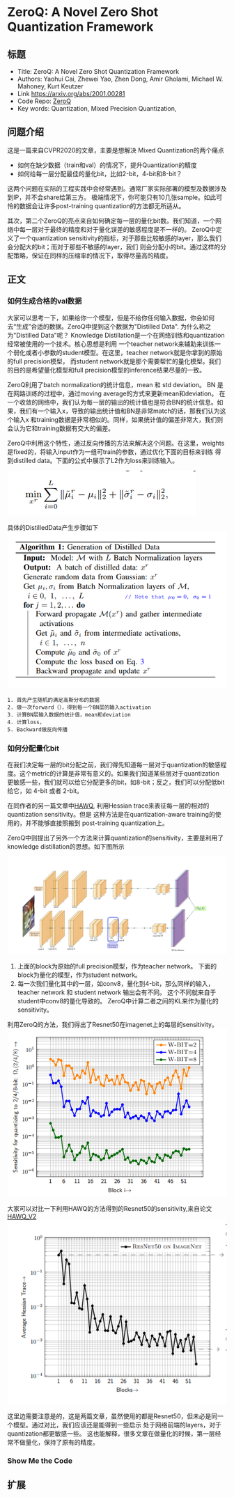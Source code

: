 # ZeroQ: A Novel Zero Shot Quantization Framework


## 标题
* Title: ZeroQ: A Novel Zero Shot Quantization Framework
* Authors: Yaohui Cai, Zhewei Yao, Zhen Dong, Amir Gholami, Michael W. Mahoney, Kurt Keutzer
* Link https://arxiv.org/abs/2001.00281
* Code Repo: [ZeroQ](https://github.com/amirgholami/ZeroQ)
* Key words: Quantization, Mixed Precision Quantization,

## 问题介绍
这是一篇来自CVPR2020的文章，主要是想解决 Mixed Quantization的两个痛点
* 如何在缺少数据（train和val）的情况下，提升Quantization的精度
* 如何给每一层分配最佳的量化bit，比如2-bit，4-bit和8-bit？

这两个问题在实际的工程实践中会经常遇到。通常厂家实际部署的模型及数据涉及到IP，并不会share给第三方。
极端情况下，你可能只有10几张sample。如此可怜的数据会让许多post-training quantization的方法都无所适从。


其次，第二个ZeroQ的亮点来自如何确定每一层的量化bit数。我们知道，一个网络中每一层对于最终的精度和对于量化误差的敏感程度是不一样的。
ZeroQ中定义了一个quantization sensitivity的指标，对于那些比较敏感的layer，那么我们会分配大的bit；而对于那些不敏感的layer，我们
则会分配小的bit。通过这样的分配策略，保证在同样的压缩率的情况下，取得尽量高的精度。


## 正文

### 如何生成合格的val数据

大家可以思考一下，如果给你一个模型，但是不给你任何输入数据，你会如何去“生成”合适的数据。ZeroQ中提到这个数据为"Distilled Data". 
为什么称之为"Distilled Data"呢？ Knowledge Distillation是一个在网络训练和quantization经常被使用的一个技术。核心思想是利用
一个teacher network来辅助来训练一个弱化或者小参数的student模型。在这里，teacher network就是你拿到的原始的full precision模型，
而student network就是那个需要帮忙的量化模型。我们的目的是希望量化模型和full precision模型的inference结果尽量的一致。

ZeroQ利用了batch normalization的统计信息，mean 和 std deviation。 BN 是在网路训练的过程中，通过moving average的方式来更新mean和deviation。
在一个收敛的网络中，我们认为每一层的输出的统计值也是符合BN的统计信息。如果，我们有一个输入x，导致的输出统计值和BN是非常match的话，那我们认为这个输入x
和training数据是非常相似的。同样，如果统计值的偏差非常大，我们则会认为它和training数据有交大的偏差。

ZeroQ中利用这个特性，通过反向传播的方法来解决这个问题。在这里，weights是fixed的，将输入input作为一组可train的参数，通过优化下面的目标来训练
得到distilled data。下面的公式中展示了L2作为loss来训练输入。

![DistilledData](./assets/DistilledData.PNG)

具体的DistilledData产生步骤如下
![AlgoToGenerateDistilledData](./assets/AlgoGenerateDistilledData.PNG)
```commandline
1. 首先产生随机的满足高斯分布的数据
2. 做一次forward（），得到每一个BN层的输入activation
3. 计算BN层输入数据的统计值，mean和deviation
4. 计算loss，
5. Backward做反向传播
```

### 如何分配量化bit

在我们决定每一层的bit分配之前，我们得先知道每一层对于quantization的敏感程度。这个metric的计算是非常有意义的。如果我们知道某些层对于quantization
更敏感一些，我们就可以给它分配更多的bit，如8-bit；反之，我们可以分配低bit给它，如 4-bit 或者 2-bit。

在同作者的另一篇文章中[HAWQ](https://arxiv.org/pdf/1905.03696.pdf), 利用Hessian trace来表征每一层的相对的quantization sensitivity。但是
这种方法是在quantization-aware training的使用的，并不能够直接照搬到 post-training quantization上。

ZeroQ中则提出了另外一个方法来计算quantization的sensitivity，主要是利用了knowledge distillation的思想。如下图所示

![KL](./assets/KL.PNG)

1. 上面的block为原始的full precision模型，作为teacher network。 下面的block为量化的模型，作为student network。
2. 每一次我们量化其中的一层，如conv8，量化到4-bit，那么同样的输入，teacher network 和 student network 输出会有不同。
这个不同就来自于student中conv8的量化导致的。 ZeroQ中计算二者之间的KL来作为量化的sensitivity。

利用ZeroQ的方法，我们得出了Resnet50在imagenet上的每层的sensitivity。
![Sensitivity_KL](./assets/Sensitivity_KL.PNG)

大家可以对比一下利用HAWQ的方法得到的Resnet50的sensitivity,来自论文[HAWQ_V2](https://arxiv.org/pdf/1911.03852.pdf)
![Sensitivity_HAWQ](./assets/Sensitivity_HAWQV2.PNG)

这里边需要注意是的，这是两篇文章，虽然使用的都是Resnet50，但未必是同一个模型。通过对比，我们应该还是能得到一些启示
处于网络前端的layers，对于quantization都更敏感一些。 这也能解释，很多文章在做量化的时候，第一层经常不做量化，保持了原有的精度。


### Show Me the Code


## 扩展








